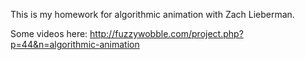 This is my homework for algorithmic animation with Zach Lieberman.

Some videos here: http://fuzzywobble.com/project.php?p=44&n=algorithmic-animation
